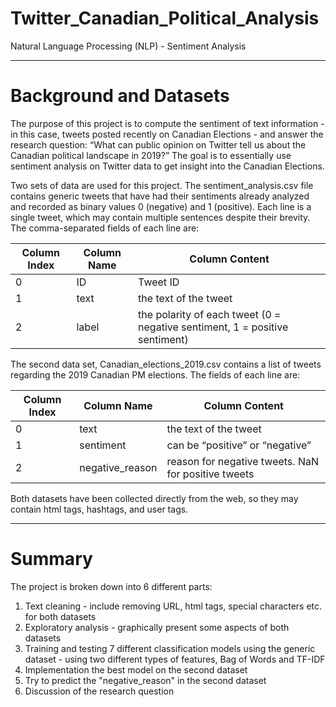 # Twitter_Canadian_Political_Analysis
Natural Language Processing (NLP) - Sentiment Analysis

---
# Background and Datasets
The purpose of this project is to compute the sentiment of text information - in this case, tweets posted recently on Canadian Elections - and answer the research question: “What can public opinion on Twitter tell us about the Canadian political landscape in 2019?” The goal is to essentially use sentiment analysis on Twitter data to get insight into the Canadian Elections.

Two sets of data are used for this project. The sentiment_analysis.csv file contains generic tweets that have had their sentiments already analyzed and recorded as binary values 0 (negative) and 1 (positive). Each line is a single tweet, which may contain multiple sentences despite their brevity. The comma-separated fields of each line are:

|Column Index|Column Name|Column Content|
|---|---|---|
|0|ID|Tweet ID|
|1|text|the text of the tweet|
|2|label|the polarity of each tweet (0 = negative sentiment, 1 = positive sentiment)|

The second data set, Canadian_elections_2019.csv contains a list of tweets regarding the 2019 Canadian PM elections. The fields of each line are:

|Column Index|Column Name|Column Content|
|---|---|---|
|0|text|the text of the tweet|
|1|sentiment|can be “positive” or “negative”|
|2|negative_reason|reason for negative tweets. NaN for positive tweets|

Both datasets have been collected directly from the web, so they may contain html tags, hashtags, and user tags.

---

# Summary
The project is broken down into 6 different parts:
1. Text cleaning - include removing URL, html tags, special characters etc. for both datasets
2. Exploratory analysis - graphically present some aspects of both datasets
3. Training and testing 7 different classification models using the generic dataset - using two different types of features, Bag of Words and TF-IDF
4. Implementation the best model on the second dataset
5. Try to predict the "negative_reason" in the second dataset
6. Discussion of the research question

